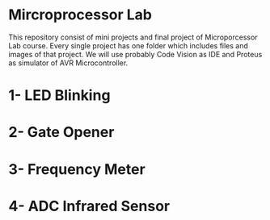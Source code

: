 # Mircroprocessor Lab


This repository consist of mini projects and final project of Microporcessor Lab course.
Every single project has one folder which includes files and images of that project.
We will use probably Code Vision as IDE and Proteus as simulator of AVR Microcontroller.


# 1- LED Blinking

# 2- Gate Opener

# 3- Frequency Meter

# 4- ADC Infrared Sensor


